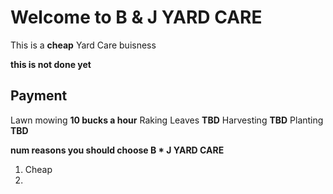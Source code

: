 # Welcome to B & J YARD CARE

This is a **cheap** Yard Care buisness

**this is not done yet**

## Payment 




Lawn mowing
**10 bucks a hour**
Raking Leaves
**TBD**
Harvesting
**TBD**
Planting
**TBD**


**num reasons you should choose B * J YARD CARE**

1. Cheap
2. 
